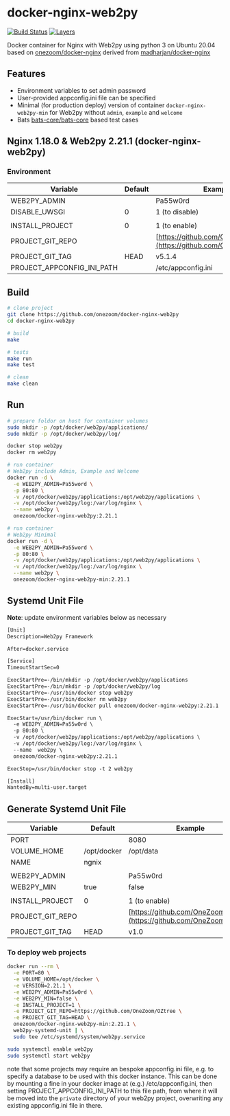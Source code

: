# docker-nginx-web2py

[![Build Status](https://travis-ci.com/onezoom/docker-nginx-web2py.svg?branch=master)](https://travis-ci.com/onezoom/docker-nginx-web2py)
[![Layers](https://images.microbadger.com/badges/image/onezoom/docker-nginx-web2py.svg)](http://microbadger.com/images/onezoom/docker-nginx-web2py)

Docker container for Nginx with Web2py using python 3 on Ubuntu 20.04 based on [onezoom/docker-nginx](https://github.com/onezoom/docker-nginx/) derived from [madharjan/docker-nginx](https://github.com/madharjan/docker-nginx/)

## Features

* Environment variables to set admin password
* User-provided appconfig.ini file can be specified
* Minimal (for production deploy) version of container `docker-nginx-web2py-min` for Web2py without `admin`, `example` and `welcome`
* Bats [bats-core/bats-core](https://github.com/bats-core/bats-core) based test cases

## Nginx 1.18.0 & Web2py 2.21.1 (docker-nginx-web2py)

### Environment

| Variable                  | Default | Example                                                                                    |
|---------------------------|---------|--------------------------------------------------------------------------------------------|
| WEB2PY_ADMIN              |         | Pa55w0rd                                                                                   |
| DISABLE_UWSGI             | 0       | 1 (to disable)                                                                             |
|                           |         |                                                                                            |
| INSTALL_PROJECT           | 0       | 1 (to enable)                                                                              |
| PROJECT_GIT_REPO          |         | [https://github.com/OneZoom/OZtree](https://github.com/OneZoom/OZtree) |
| PROJECT_GIT_TAG           | HEAD    | v5.1.4                                                                                     |
| PROJECT_APPCONFIG_INI_PATH|         | /etc/appconfig.ini                                                                         |

## Build

```bash
# clone project
git clone https://github.com/onezoom/docker-nginx-web2py
cd docker-nginx-web2py

# build
make

# tests
make run
make test

# clean
make clean
```

## Run

```bash
# prepare foldor on host for container volumes
sudo mkdir -p /opt/docker/web2py/applications/
sudo mkdir -p /opt/docker/web2py/log/

docker stop web2py
docker rm web2py

# run container
# Web2py include Admin, Example and Welcome
docker run -d \
  -e WEB2PY_ADMIN=Pa55word \
  -p 80:80 \
  -v /opt/docker/web2py/applications:/opt/web2py/applications \
  -v /opt/docker/web2py/log:/var/log/nginx \
  --name web2py \
  onezoom/docker-nginx-web2py:2.21.1

# run container
# Web2py Minimal
docker run -d \
  -e WEB2PY_ADMIN=Pa55word \
  -p 80:80 \
  -v /opt/docker/web2py/applications:/opt/web2py/applications \
  -v /opt/docker/web2py/log:/var/log/nginx \
  --name web2py \
  onezoom/docker-nginx-web2py-min:2.21.1
```

## Systemd Unit File

**Note**: update environment variables below as necessary

```txt
[Unit]
Description=Web2py Framework

After=docker.service

[Service]
TimeoutStartSec=0

ExecStartPre=-/bin/mkdir -p /opt/docker/web2py/applications
ExecStartPre=-/bin/mkdir -p /opt/docker/web2py/log
ExecStartPre=-/usr/bin/docker stop web2py
ExecStartPre=-/usr/bin/docker rm web2py
ExecStartPre=-/usr/bin/docker pull onezoom/docker-nginx-web2py:2.21.1

ExecStart=/usr/bin/docker run \
  -e WEB2PY_ADMIN=Pa55w0rd \
  -p 80:80 \
  -v /opt/docker/web2py/applications:/opt/web2py/applications \
  -v /opt/docker/web2py/log:/var/log/nginx \
  --name  web2py \
  onezoom/docker-nginx-web2py:2.21.1

ExecStop=/usr/bin/docker stop -t 2 web2py

[Install]
WantedBy=multi-user.target
```

## Generate Systemd Unit File

| Variable             | Default          | Example                                                                                    |
|----------------------|------------------|--------------------------------------------------------------------------------------------|
| PORT                 |                  | 8080                                                                                       |
| VOLUME_HOME          | /opt/docker      | /opt/data                                                                                  |
| NAME                 | ngnix            |                                                                                            |
|                      |                  |                                                                                            |
| WEB2PY_ADMIN         |                  | Pa55w0rd                                                                                   |
| WEB2PY_MIN           | true             | false                                                                                      |
|                      |                  |                                                                                            |
| INSTALL_PROJECT      | 0                | 1 (to enable)                                                                              |
| PROJECT_GIT_REPO     |                  | [https://github.com/OneZoom/OZtree](https://github.com/OneZoom/OZtree) |
| PROJECT_GIT_TAG      | HEAD             | v1.0                                                                                       |

### To deploy web projects

```bash
docker run --rm \
  -e PORT=80 \
  -e VOLUME_HOME=/opt/docker \
  -e VERSION=2.21.1 \
  -e WEB2PY_ADMIN=Pa55w0rd \
  -e WEB2PY_MIN=false \
  -e INSTALL_PROJECT=1 \
  -e PROJECT_GIT_REPO=https://github.com/OneZoom/OZtree \
  -e PROJECT_GIT_TAG=HEAD \
  onezoom/docker-nginx-web2py-min:2.21.1 \
  web2py-systemd-unit | \
  sudo tee /etc/systemd/system/web2py.service

sudo systemctl enable web2py
sudo systemctl start web2py
```

note that some projects may require an bespoke appconfig.ini file, e.g. to specify
a database to be used with this docker instance. This can be done by mounting
a fine in your docker image at (e.g.) /etc/appconfig.ini, then setting
PROJECT_APPCONFIG_INI_PATH to this file path, from where it will be moved into
the `private` directory of your web2py project, overwriting any existing
appconfig.ini file in there.